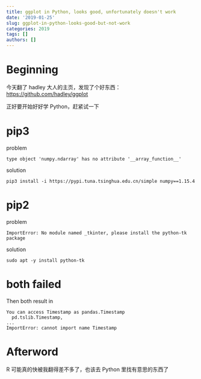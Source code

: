 ```yaml
---
title: ggplot in Python, looks good, unfortunately doesn't work
date: '2019-01-25'
slug: ggplot-in-python-looks-good-but-not-work
categories: 2019
tags: []
authors: []
---
```




# Beginning

今天翻了 hadley 大人的主页，发现了个好东西：https://github.com/hadley/ggplot

正好要开始好好学 Python，赶紧试一下

# pip3

problem

```
type object 'numpy.ndarray' has no attribute '__array_function__'
```

solution

```
pip3 install -i https://pypi.tuna.tsinghua.edu.cn/simple numpy==1.15.4
```


# pip2

problem

```
ImportError: No module named _tkinter, please install the python-tk package
```

solution

```
sudo apt -y install python-tk
```

# both failed

Then both result in 

```
You can access Timestamp as pandas.Timestamp
  pd.tslib.Timestamp,
...
ImportError: cannot import name Timestamp
```

# Afterword

R 可能真的快被我翻得差不多了，也该去 Python 里找有意思的东西了
